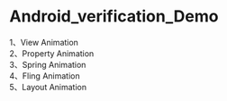# Android_verification_Demo
1、View Animation<br>
2、Property Animation<br>
3、Spring Animation<br>
4、Fling Animation<br>
5、Layout Animation<br>
